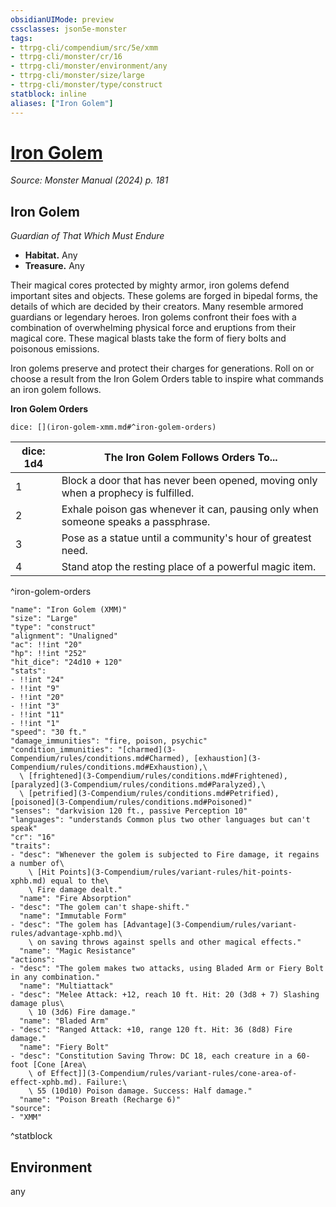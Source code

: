 ```yaml
---
obsidianUIMode: preview
cssclasses: json5e-monster
tags:
- ttrpg-cli/compendium/src/5e/xmm
- ttrpg-cli/monster/cr/16
- ttrpg-cli/monster/environment/any
- ttrpg-cli/monster/size/large
- ttrpg-cli/monster/type/construct
statblock: inline
aliases: ["Iron Golem"]
---
```

# [Iron Golem](3-Compendium\bestiary\construct/iron-golem-xmm.md)
*Source: Monster Manual (2024) p. 181*  

## Iron Golem

*Guardian of That Which Must Endure*

- **Habitat.** Any  
- **Treasure.** Any  

Their magical cores protected by mighty armor, iron golems defend important sites and objects. These golems are forged in bipedal forms, the details of which are decided by their creators. Many resemble armored guardians or legendary heroes. Iron golems confront their foes with a combination of overwhelming physical force and eruptions from their magical core. These magical blasts take the form of fiery bolts and poisonous emissions.

Iron golems preserve and protect their charges for generations. Roll on or choose a result from the Iron Golem Orders table to inspire what commands an iron golem follows.

**Iron Golem Orders**

`dice: [](iron-golem-xmm.md#^iron-golem-orders)`

| dice: 1d4 | The Iron Golem Follows Orders To... |
|-----------|-------------------------------------|
| 1 | Block a door that has never been opened, moving only when a prophecy is fulfilled. |
| 2 | Exhale poison gas whenever it can, pausing only when someone speaks a passphrase. |
| 3 | Pose as a statue until a community's hour of greatest need. |
| 4 | Stand atop the resting place of a powerful magic item. |
^iron-golem-orders

```statblock
"name": "Iron Golem (XMM)"
"size": "Large"
"type": "construct"
"alignment": "Unaligned"
"ac": !!int "20"
"hp": !!int "252"
"hit_dice": "24d10 + 120"
"stats":
- !!int "24"
- !!int "9"
- !!int "20"
- !!int "3"
- !!int "11"
- !!int "1"
"speed": "30 ft."
"damage_immunities": "fire, poison, psychic"
"condition_immunities": "[charmed](3-Compendium/rules/conditions.md#Charmed), [exhaustion](3-Compendium/rules/conditions.md#Exhaustion),\
  \ [frightened](3-Compendium/rules/conditions.md#Frightened), [paralyzed](3-Compendium/rules/conditions.md#Paralyzed),\
  \ [petrified](3-Compendium/rules/conditions.md#Petrified), [poisoned](3-Compendium/rules/conditions.md#Poisoned)"
"senses": "darkvision 120 ft., passive Perception 10"
"languages": "understands Common plus two other languages but can't speak"
"cr": "16"
"traits":
- "desc": "Whenever the golem is subjected to Fire damage, it regains a number of\
    \ [Hit Points](3-Compendium/rules/variant-rules/hit-points-xphb.md) equal to the\
    \ Fire damage dealt."
  "name": "Fire Absorption"
- "desc": "The golem can't shape-shift."
  "name": "Immutable Form"
- "desc": "The golem has [Advantage](3-Compendium/rules/variant-rules/advantage-xphb.md)\
    \ on saving throws against spells and other magical effects."
  "name": "Magic Resistance"
"actions":
- "desc": "The golem makes two attacks, using Bladed Arm or Fiery Bolt in any combination."
  "name": "Multiattack"
- "desc": "Melee Attack: +12, reach 10 ft. Hit: 20 (3d8 + 7) Slashing damage plus\
    \ 10 (3d6) Fire damage."
  "name": "Bladed Arm"
- "desc": "Ranged Attack: +10, range 120 ft. Hit: 36 (8d8) Fire damage."
  "name": "Fiery Bolt"
- "desc": "Constitution Saving Throw: DC 18, each creature in a 60-foot [Cone [Area\
    \ of Effect]](3-Compendium/rules/variant-rules/cone-area-of-effect-xphb.md). Failure:\
    \ 55 (10d10) Poison damage. Success: Half damage."
  "name": "Poison Breath (Recharge 6)"
"source":
- "XMM"
```
^statblock

## Environment

any